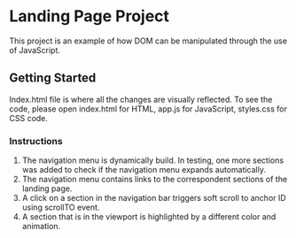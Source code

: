 # Landing Page Project
This project is an example of how DOM can be manipulated through the use of JavaScript.

## Getting Started
Index.html file is where all the changes are visually reflected. 
To see the code, please open index.html for HTML, app.js for JavaScript, styles.css for CSS code.

### Instructions
1. The navigation menu is dynamically build. In testing, one more sections was added to check if the navigation menu expands automatically. 
2. The navigation menu contains links to the correspondent sections of the landing page.
3. A click on a section in the navigation bar triggers soft scroll to anchor ID using scrollTO event. 
4. A section that is in the viewport is highlighted by a different color and animation.
